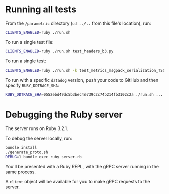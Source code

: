 # Running all tests

From the `/parametric` directory (`cd ../..` from this file's location), run:

```sh
CLIENTS_ENABLED=ruby ./run.sh
```

To run a single test file:

```sh
CLIENTS_ENABLED=ruby ./run.sh test_headers_b3.py
```

To run a single test:

```sh
CLIENTS_ENABLED=ruby ./run.sh -k test_metrics_msgpack_serialization_TS001
```

To run with a specific `datadog` version, push your code to GitHub and then specify `RUBY_DDTRACE_SHA`:

```sh
RUBY_DDTRACE_SHA=0552ebd49dc5b3bec4e739c2c74b214fb3102c2a ./run.sh ...
```

# Debugging the Ruby server

The server runs on Ruby 3.2.1.

To debug the server locally, run:

```sh
bundle install
./generate_proto.sh
DEBUG=1 bundle exec ruby server.rb
```

You'll be presented with a Ruby REPL, with the gRPC server running in the same process.

A `client` object will be available for you to make gRPC requests to the server.
